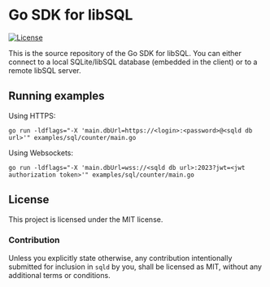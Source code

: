 # Go SDK for libSQL

[![License](https://img.shields.io/badge/license-MIT-blue)](https://github.com/libsql/libsql-client-go/blob/main/LICENSE)

This is the source repository of the Go SDK for libSQL. You can either connect to a local SQLite/libSQL database (embedded in the client) or to a remote libSQL server.

## Running examples

Using HTTPS:
```console
go run -ldflags="-X 'main.dbUrl=https://<login>:<password>@<sqld db url>'" examples/sql/counter/main.go
```

Using Websockets:
```console
go run -ldflags="-X 'main.dbUrl=wss://<sqld db url>:2023?jwt=<jwt authorization token>'" examples/sql/counter/main.go
```

## License

This project is licensed under the MIT license.

### Contribution

Unless you explicitly state otherwise, any contribution intentionally submitted for inclusion in `sqld` by you, shall be licensed as MIT, without any additional terms or conditions.
